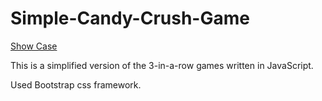 # Simple-Candy-Crush-Game

[Show Case](games.sunspaces.org/SimpleCandyCrush/index.html)

This is a simplified version of the 3-in-a-row games written in JavaScript.

Used Bootstrap css framework.

